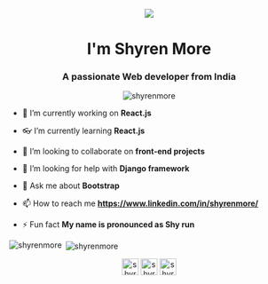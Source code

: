 
<p align="center"><img src="https://media.giphy.com/media/ssV7kWQVM8MpfqTSJz/giphy.gif"/> </p>

<h1 align="center"> I'm Shyren More</h1>
<h3 align="center">A passionate Web developer from India</h3>

<p align="center"> <img src="https://komarev.com/ghpvc/?username=shyrenmore" alt="shyrenmore" /> </p>

- 🔭 I’m currently working on **React.js**

- 👓 I’m currently learning **React.js**

- 👯 I’m looking to collaborate on **front-end projects**

- 🤝 I’m looking for help with **Django framework**

- 💬 Ask me about **Bootstrap**

- 📫 How to reach me **https://www.linkedin.com/in/shyrenmore/**

- ⚡ Fun fact **My name is pronounced as Shy run**

<p><img align="left" src="https://github-readme-stats.vercel.app/api/top-langs/?username=shyrenmore&layout=compact&hide=html" alt="shyrenmore" /></p>

<p>&nbsp;<img align="center" src="https://github-readme-stats.vercel.app/api?username=shyrenmore&show_icons=true" alt="shyrenmore" /></p>

<p align="center">
<a href="https://linkedin.com/in/shyrenmore" target="blank"><img align="center" src="https://cdn.jsdelivr.net/npm/simple-icons@3.0.1/icons/linkedin.svg" alt="shyrenmore" height="30" width="30" /></a>
<a href="https://instagram.com/shyren_more" target="blank"><img align="center" src="https://cdn.jsdelivr.net/npm/simple-icons@3.0.1/icons/instagram.svg" alt="shyren_more" height="30" width="30" /></a>
<a href="mailto:shyren.more30@gmail.com" target="blank"><img align="center" src="https://cdn.jsdelivr.net/npm/simple-icons@3.0.1/icons/gmail.svg" alt="shyren_more" height="30" width="30" /></a>
</p>
